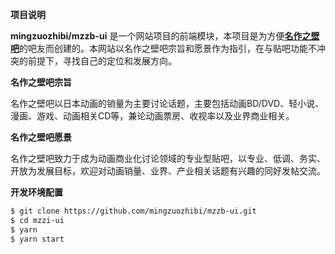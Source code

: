 **项目说明**

**mingzuozhibi/mzzb-ui** 是一个网站项目的前端模块，本项目是为方便[**名作之壁吧**][home]的吧友而创建的。本网站以名作之壁吧宗旨和愿景作为指引，在与贴吧功能不冲突的前提下，寻找自己的定位和发展方向。

**名作之壁吧宗旨**

名作之壁吧以日本动画的销量为主要讨论话题，主要包括动画BD/DVD、轻小说、漫画、游戏、动画相关CD等，兼论动画票房、收视率以及业界商业相关。

**名作之壁吧愿景**

名作之壁吧致力于成为动画商业化讨论领域的专业型贴吧，以专业、低调、务实、开放为发展目标，欢迎对动画销量、业界、产业相关话题有兴趣的同好发帖交流。

[home]: http://tieba.baidu.com/f?kw=名作之壁&ie=utf-8

**开发环境配置**

```bash
$ git clone https://github.com/mingzuozhibi/mzzb-ui.git
$ cd mzzi-ui
$ yarn
$ yarn start
```
